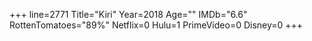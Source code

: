 +++
line=2771
Title="Kiri"
Year=2018
Age=""
IMDb="6.6"
RottenTomatoes="89%"
Netflix=0
Hulu=1
PrimeVideo=0
Disney=0
+++

